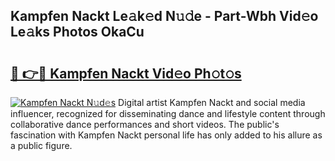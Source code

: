## Kampfen Nackt Le𝚊k𝚎d N𝚞𝚍e - Part-Wbh Vid𝚎o Le𝚊ks Photos OkaCu

# <h2><a href="http://fb67pu.evod.top/?m=Kampfen+Nackt">🔗 👉🔴 Kampfen Nackt Vid𝚎o Ph𝚘t𝚘s</a></h2>

[![Kampfen Nackt N𝚞d𝚎s](https://i.imgur.com/8V9OHl7.gif)](http://fb67pu.evod.top/?m=Kampfen+Nackt)
Digital artist Kampfen Nackt and social media influencer, recognized for disseminating dance and lifestyle content through collaborative dance performances and short videos. The public's fascination with Kampfen Nackt personal life has only added to his allure as a public figure. 
